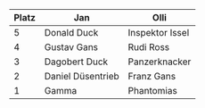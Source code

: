 | Platz | Jan              | Olli             |
|-------|------------------|------------------|
| 5     | Donald Duck      | Inspektor Issel  |
| 4     | Gustav Gans      | Rudi Ross        |
| 3     | Dagobert Duck     | Panzerknacker    |
| 2     | Daniel Düsentrieb | Franz Gans       |
| 1     | Gamma            | Phantomias       |
